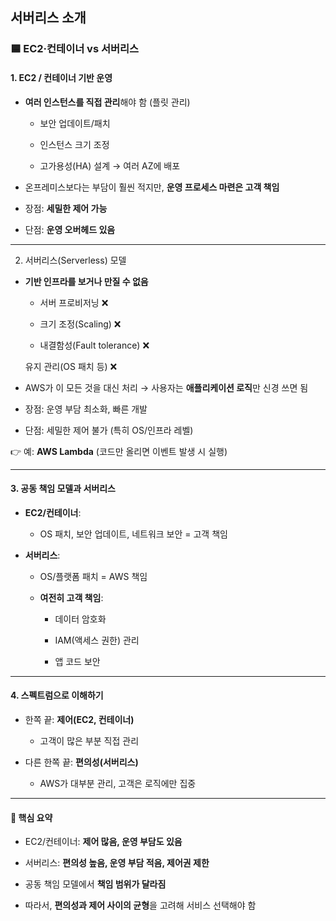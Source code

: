 ## 서버리스 소개

### 🟦 EC2·컨테이너 vs 서버리스
#### 1. EC2 / 컨테이너 기반 운영

- **여러 인스턴스를 직접 관리**해야 함 (플릿 관리)

    - 보안 업데이트/패치

    - 인스턴스 크기 조정

    - 고가용성(HA) 설계 → 여러 AZ에 배포

- 온프레미스보다는 부담이 훨씬 적지만, **운영 프로세스 마련은 고객 책임**

- 장점: **세밀한 제어 가능**

- 단점: **운영 오버헤드 있음**

---

2. 서버리스(Serverless) 모델

- **기반 인프라를 보거나 만질 수 없음**

    - 서버 프로비저닝 ❌

    - 크기 조정(Scaling) ❌

    - 내결함성(Fault tolerance) ❌

    유지 관리(OS 패치 등) ❌

- AWS가 이 모든 것을 대신 처리 → 사용자는 **애플리케이션 로직**만 신경 쓰면 됨

- 장점: 운영 부담 최소화, 빠른 개발

- 단점: 세밀한 제어 불가 (특히 OS/인프라 레벨)

👉 예: **AWS Lambda** (코드만 올리면 이벤트 발생 시 실행)

---

#### 3. 공동 책임 모델과 서버리스

- **EC2/컨테이너**:

    - OS 패치, 보안 업데이트, 네트워크 보안 = 고객 책임

- **서버리스**:

    - OS/플랫폼 패치 = AWS 책임

    - **여전히 고객 책임**:

        - 데이터 암호화

        - IAM(액세스 권한) 관리

        - 앱 코드 보안

---

#### 4. 스펙트럼으로 이해하기

- 한쪽 끝: **제어(EC2, 컨테이너)**

    - 고객이 많은 부분 직접 관리

- 다른 한쪽 끝: **편의성(서버리스)**

    - AWS가 대부분 관리, 고객은 로직에만 집중

---

#### 📌 핵심 요약

- EC2/컨테이너: **제어 많음, 운영 부담도 있음**

- 서버리스: **편의성 높음, 운영 부담 적음, 제어권 제한**

- 공동 책임 모델에서 **책임 범위가 달라짐**

- 따라서, **편의성과 제어 사이의 균형**을 고려해 서비스 선택해야 함

